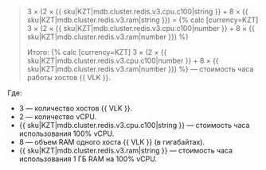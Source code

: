 > 3 × (2&nbsp;×&nbsp;{{ sku|KZT|mdb.cluster.redis.v3.cpu.c100|string }} + 8&nbsp;×&nbsp;{{ sku|KZT|mdb.cluster.redis.v3.ram|string }}) = {% calc [currency=KZT] 3 × (2 × {{ sku|KZT|mdb.cluster.redis.v3.cpu.c100|number }} + 8 × {{ sku|KZT|mdb.cluster.redis.v3.ram|number }}) %}
>
> Итого: {% calc [currency=KZT] 3 × (2 × {{ sku|KZT|mdb.cluster.redis.v3.cpu.c100|number }} + 8 × {{ sku|KZT|mdb.cluster.redis.v3.ram|number }}) %} — стоимость часа работы хостов {{ VLK }}.

Где:
* 3 — количество хостов {{ VLK }}.
* 2 — количество vCPU.
* {{ sku|KZT|mdb.cluster.redis.v3.cpu.c100|string }} — стоимость часа использования 100% vCPU.
* 8 — объем RAM одного хоста {{ VLK }} (в гигабайтах).
* {{ sku|KZT|mdb.cluster.redis.v3.ram|string }} — стоимость часа использования 1 ГБ RAM на 100% vCPU.